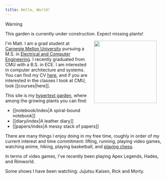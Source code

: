 ```yaml
---
title: Hello, World!
---
```

> [!warning]
> This garden is currently under construction. Expect missing plants!

<img src="./prof_pic.jpg" width="200" height="200" style="float: right; margin: 0 20px; padding: 0 0 40px 0">

I'm Matt. I am a grad student at [Carnegie Mellon University](https://www.cmu.edu/) pursuing a M.S. in [Electrical and Computer Engineering](https://www.ece.cmu.edu/). I recently graduated from CMU with a B.S. in ECE. I am interested in computer architecture and systems. You can find my CV [here](./mattngaw-cv.pdf), and if you are interested in the classes I took at CMU, look [[courses|here]].

This site is my [hypertext garden](https://jzhao.xyz/posts/networked-thought), where among the growing plants you can find:

* [[notebook/index|A spiral-bound notebook]]
* [[diary/index|A leather diary]]
* [[papers/index|A messy stack of papers]]

There are many things I enjoy doing in my free time, roughly in order of my current interest and time commitment: lifting, running, playing video games, watching anime, hiking, playing basketball, and [playing chess](https://lichess.org/@/skylake02).

In terms of video games, I've recently been playing Apex Legends, Hades, and Rimworld.

Some shows I have been watching: Jujutsu Kaisen, Rick and Morty.